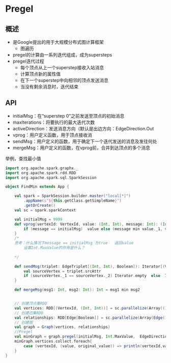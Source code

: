 # Pregel

## 概述

- 是Google提出的用于大规模分布式图计算框架
  - 图遍历
- pregel的计算由一系列迭代组成，成为supersteps
- pregel迭代过程
  - 每个顶点从上一个superstep接收入站消息
  - 计算顶点新的属性值
  - 在下一个superstep中向相邻的顶点发送消息
  - 当没有剩余消息时，迭代结束

## API

- initialMsg：在“superstep 0”之前发送至顶点的初始消息
- maxlterations：将要执行的最大迭代次数
- activeDirection：发送消息方向（默认是出边方向：EdgeDirection.Out
- vprog：用户定义函数，用于顶点接收消
- sendMsg：用户定义的函数，用于确定下一个迭代发送的消息及发往何处
- mergeMsg：用户定义的函数，在vprog前，合并到达顶点的多个消息



举例，查找最小值

```scala
import org.apache.spark.graphx._
import org.apache.spark.rdd.RDD
import org.apache.spark.sql.SparkSession

object FindMin extends App {

    val spark = SparkSession.builder.master("local[*]")
        .appName(s"${this.getClass.getSimpleName}")
        .getOrCreate()
    val sc = spark.sparkContext

    val initialMsg = 9999
    def vprog(vertexId: VertexId, value: (Int, Int), message: Int): (Int, Int) = {
        if (message == initialMsg)  value else (message min value._1, value._1)
    }
    /*
    思考：什么情况下message == initialMsg 为true   返回value
    	设置Int.MaxValue的作用是什么？
    	
    */

    def sendMsg(triplet: EdgeTriplet[(Int, Int), Boolean]): Iterator[(VertexId, Int)] = {
        val sourceVertex = triplet.srcAttr
        if (sourceVertex._1 == sourceVertex._2) Iterator.empty  else  Iterator((triplet.dstId, sourceVertex._1))
    }

    def mergeMsg(msg1: Int, msg2: Int): Int = msg1 min msg2


    // 创建顶点集RDD
    val vertices: RDD[(VertexId, (Int, Int))] = sc.parallelize(Array((1L, (7,-1)), (2L, (2,-1)),  (3L, (3,-1)), (4L, (6,-1))))
    // 创建边集RDD
    val relationships: RDD[Edge[Boolean]] = sc.parallelize(Array(Edge(1L, 2L, true), Edge(1L, 4L, true),  Edge(2L, 4L, true), Edge(3L, 1L, true),  Edge(3L, 4L, true)))
    // 创建图
    val graph = Graph(vertices, relationships)
    //Pregel
    val minGraph = graph.pregel(initialMsg, Int.MaxValue,  EdgeDirection.Out)(vprog, sendMsg, mergeMsg)
    minGraph.vertices.collect.foreach{
        case (vertexId, (value, original_value)) => println(vertexId,value)
    }
}

```


